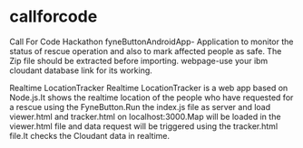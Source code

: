 # callforcode
Call For Code Hackathon 
fyneButtonAndroidApp- Application to monitor the status of rescue operation and also to mark affected people as safe.
The Zip file should be extracted before importing.
webpage-use your ibm cloudant database link for its working.

Realtime LocationTracker
Realtime LocationTracker is a web app based on Node.js.It shows the realtime location of the people who have requested for a rescue using the FyneButton.Run the index.js file as server and load viewer.html and tracker.html on localhost:3000.Map will be loaded in the viewer.html file and data request will be triggered using the tracker.html file.It checks the Cloudant data in realtime. 
